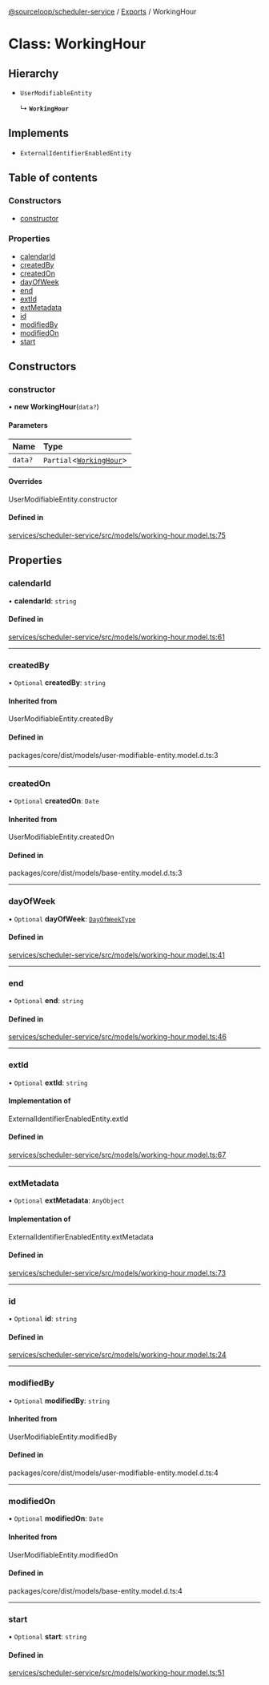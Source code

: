 [@sourceloop/scheduler-service](../README.md) / [Exports](../modules.md) / WorkingHour

# Class: WorkingHour

## Hierarchy

- `UserModifiableEntity`

  ↳ **`WorkingHour`**

## Implements

- `ExternalIdentifierEnabledEntity`

## Table of contents

### Constructors

- [constructor](WorkingHour.md#constructor)

### Properties

- [calendarId](WorkingHour.md#calendarid)
- [createdBy](WorkingHour.md#createdby)
- [createdOn](WorkingHour.md#createdon)
- [dayOfWeek](WorkingHour.md#dayofweek)
- [end](WorkingHour.md#end)
- [extId](WorkingHour.md#extid)
- [extMetadata](WorkingHour.md#extmetadata)
- [id](WorkingHour.md#id)
- [modifiedBy](WorkingHour.md#modifiedby)
- [modifiedOn](WorkingHour.md#modifiedon)
- [start](WorkingHour.md#start)

## Constructors

### constructor

• **new WorkingHour**(`data?`)

#### Parameters

| Name | Type |
| :------ | :------ |
| `data?` | `Partial`<[`WorkingHour`](WorkingHour.md)\> |

#### Overrides

UserModifiableEntity.constructor

#### Defined in

[services/scheduler-service/src/models/working-hour.model.ts:75](https://github.com/sourcefuse/loopback4-microservice-catalog/blob/53060ad88/services/scheduler-service/src/models/working-hour.model.ts#L75)

## Properties

### calendarId

• **calendarId**: `string`

#### Defined in

[services/scheduler-service/src/models/working-hour.model.ts:61](https://github.com/sourcefuse/loopback4-microservice-catalog/blob/53060ad88/services/scheduler-service/src/models/working-hour.model.ts#L61)

___

### createdBy

• `Optional` **createdBy**: `string`

#### Inherited from

UserModifiableEntity.createdBy

#### Defined in

packages/core/dist/models/user-modifiable-entity.model.d.ts:3

___

### createdOn

• `Optional` **createdOn**: `Date`

#### Inherited from

UserModifiableEntity.createdOn

#### Defined in

packages/core/dist/models/base-entity.model.d.ts:3

___

### dayOfWeek

• `Optional` **dayOfWeek**: [`DayOfWeekType`](../enums/DayOfWeekType.md)

#### Defined in

[services/scheduler-service/src/models/working-hour.model.ts:41](https://github.com/sourcefuse/loopback4-microservice-catalog/blob/53060ad88/services/scheduler-service/src/models/working-hour.model.ts#L41)

___

### end

• `Optional` **end**: `string`

#### Defined in

[services/scheduler-service/src/models/working-hour.model.ts:46](https://github.com/sourcefuse/loopback4-microservice-catalog/blob/53060ad88/services/scheduler-service/src/models/working-hour.model.ts#L46)

___

### extId

• `Optional` **extId**: `string`

#### Implementation of

ExternalIdentifierEnabledEntity.extId

#### Defined in

[services/scheduler-service/src/models/working-hour.model.ts:67](https://github.com/sourcefuse/loopback4-microservice-catalog/blob/53060ad88/services/scheduler-service/src/models/working-hour.model.ts#L67)

___

### extMetadata

• `Optional` **extMetadata**: `AnyObject`

#### Implementation of

ExternalIdentifierEnabledEntity.extMetadata

#### Defined in

[services/scheduler-service/src/models/working-hour.model.ts:73](https://github.com/sourcefuse/loopback4-microservice-catalog/blob/53060ad88/services/scheduler-service/src/models/working-hour.model.ts#L73)

___

### id

• `Optional` **id**: `string`

#### Defined in

[services/scheduler-service/src/models/working-hour.model.ts:24](https://github.com/sourcefuse/loopback4-microservice-catalog/blob/53060ad88/services/scheduler-service/src/models/working-hour.model.ts#L24)

___

### modifiedBy

• `Optional` **modifiedBy**: `string`

#### Inherited from

UserModifiableEntity.modifiedBy

#### Defined in

packages/core/dist/models/user-modifiable-entity.model.d.ts:4

___

### modifiedOn

• `Optional` **modifiedOn**: `Date`

#### Inherited from

UserModifiableEntity.modifiedOn

#### Defined in

packages/core/dist/models/base-entity.model.d.ts:4

___

### start

• `Optional` **start**: `string`

#### Defined in

[services/scheduler-service/src/models/working-hour.model.ts:51](https://github.com/sourcefuse/loopback4-microservice-catalog/blob/53060ad88/services/scheduler-service/src/models/working-hour.model.ts#L51)
